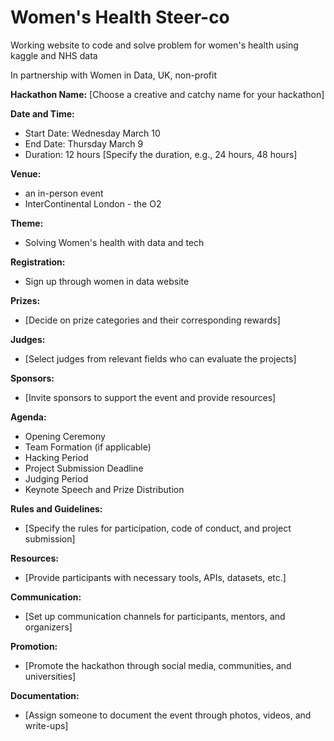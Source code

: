 # Women's Health Steer-co 

Working website to code and solve problem for women's health using kaggle and NHS data

In partnership with Women in Data, UK, non-profit

**Hackathon Name:** [Choose a creative and catchy name for your hackathon]

**Date and Time:**
- Start Date: Wednesday March 10
- End Date: Thursday March 9
- Duration: 12 hours [Specify the duration, e.g., 24 hours, 48 hours]

**Venue:**
- an in-person event
- InterContinental London - the O2

**Theme:**
- Solving Women's health with data and tech

**Registration:**
- Sign up through women in data website

**Prizes:**
- [Decide on prize categories and their corresponding rewards]

**Judges:**
- [Select judges from relevant fields who can evaluate the projects]

**Sponsors:**
- [Invite sponsors to support the event and provide resources]

**Agenda:**
- Opening Ceremony
- Team Formation (if applicable)
- Hacking Period
- Project Submission Deadline
- Judging Period
- Keynote Speech and Prize Distribution

**Rules and Guidelines:**
- [Specify the rules for participation, code of conduct, and project submission]

**Resources:**
- [Provide participants with necessary tools, APIs, datasets, etc.]

**Communication:**
- [Set up communication channels for participants, mentors, and organizers]

**Promotion:**
- [Promote the hackathon through social media, communities, and universities]

**Documentation:**
- [Assign someone to document the event through photos, videos, and write-ups]

